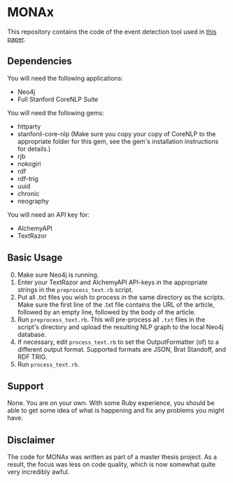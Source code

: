 # MONAx
This repository contains the code of the event detection tool used in [this paper](http://www.extractivism.nl/wp-content/uploads/2013/09/derive_2013.pdf).

## Dependencies
You will need the following applications:

* Neo4j
* Full Stanford CoreNLP Suite

You will need the following gems:

* httparty
* stanford-core-nlp (Make sure you copy your copy of CoreNLP to the appropriate folder for this gem, see the gem's installation instructions for details.)
* rjb
* nokogiri
* rdf
* rdf-trig
* uuid
* chronic
* neography

You will need an API key for:

* AlchemyAPI
* TextRazor

## Basic Usage
0. Make sure Neo4j is running.
1. Enter your TextRazor and AlchemyAPI API-keys in the appropriate strings in the `preprocess_text.rb` script.
2. Put all .txt files you wish to process in the same directory as the scripts. Make sure the first line of the .txt file contains the URL of the article, followed by an empty line, followed by the body of the article.
3. Run `preprocess_text.rb`. This will pre-process all `.txt` files in the script's directory and upload the resulting NLP graph to the local Neo4j database.
4. If necessary, edit `process_text.rb` to set the OutputFormatter (of) to a different output format. Supported formats are JSON, Brat Standoff, and RDF TRIG.
4. Run `process_text.rb`. 

## Support
None. You are on your own. With some Ruby experience, you should be able to get some idea of what is happening and fix any problems you might have.

## Disclaimer
The code for MONAx was written as part of a master thesis project. As a result, the focus was less on code quality, which is now somewhat quite very incredibly awful.
